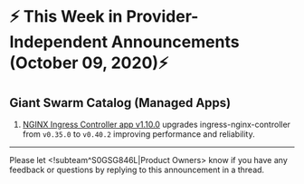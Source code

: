 # :zap: This Week in Provider-Independent Announcements (October 09, 2020):zap:

## Giant Swarm Catalog (Managed Apps)

1. [NGINX Ingress Controller app v1.10.0](https://github.com/giantswarm/nginx-ingress-controller-app/blob/master/CHANGELOG.md#1100---2020-10-07) upgrades ingress-nginx-controller from `v0.35.0` to `v0.40.2` improving performance and reliability.

---
Please let <!subteam^S0GSG846L|Product Owners> know if you have any feedback or questions by replying to this announcement in a thread.
